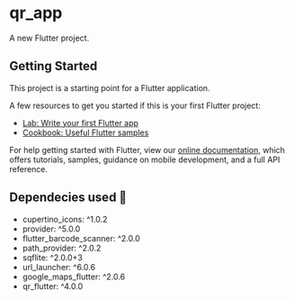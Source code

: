 # qr_app

A new Flutter project.

## Getting Started

This project is a starting point for a Flutter application.

A few resources to get you started if this is your first Flutter project:

- [Lab: Write your first Flutter app](https://flutter.dev/docs/get-started/codelab)
- [Cookbook: Useful Flutter samples](https://flutter.dev/docs/cookbook)

For help getting started with Flutter, view our
[online documentation](https://flutter.dev/docs), which offers tutorials,
samples, guidance on mobile development, and a full API reference.

## Dependecies used :hammer:

  - cupertino_icons: ^1.0.2
  - provider: ^5.0.0
  - flutter_barcode_scanner: ^2.0.0
  - path_provider: ^2.0.2
  - sqflite: ^2.0.0+3
  - url_launcher: ^6.0.6
  - google_maps_flutter: ^2.0.6
  - qr_flutter: ^4.0.0


